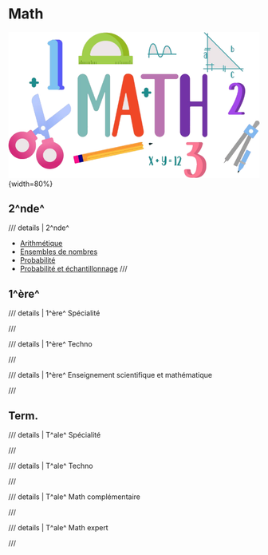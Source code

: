 # Math

![](logo.png){width=80%}

## 2^nde^

/// details | 2^nde^

- [Arithmétique](2nde/Arithmetique.md)
- [Ensembles de nombres](2nde/Ensembles-de-nombres.md)
- [Probabilité](2nde/Probabilite.md)
- [Probabilité et échantillonnage](2nde/Probabilite-echantillonnage.md)
  ///

## 1^ère^

/// details | 1^ère^ Spécialité

///

/// details | 1^ère^ Techno

///

/// details | 1^ère^ Enseignement scientifique et mathématique

///

## Term.

/// details | T^ale^ Spécialité

///

/// details | T^ale^ Techno

///

/// details | T^ale^ Math complémentaire

///

/// details | T^ale^ Math expert

///
